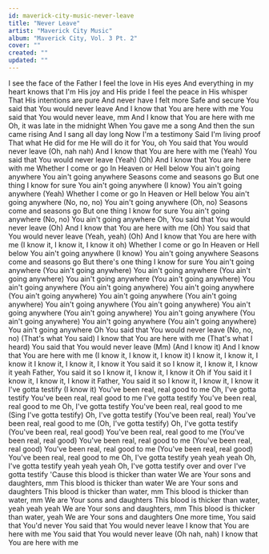 ```yaml
---
id: maverick-city-music-never-leave
title: "Never Leave"
artist: "Maverick City Music"
album: "Maverick City, Vol. 3 Pt. 2"
cover: ""
created: ""
updated: ""
---
```


I see the face of the Father
I feel the love in His eyes
And everything in my heart knows that
I'm His joy and His pride
I feel the peace in His whisper
That His intentions are pure
And never have I felt more
Safe and secure
You said that You would never leave
And I know that You are here with me
You said that You would never leave, mm
And I know that You are here with me
Oh, it was late in the midnight
When You gave me a song
And then the sun came rising
And I sang all day long
Now I'm a testimony
Said I'm living proof
That what He did for me
He will do it for You, oh
You said that You would never leave (Oh, nah nah)
And I know that You are here with me (Yeah)
You said that You would never leave (Yeah) (Oh)
And I know that You are here with me
Whether I come or go
In Heaven or Hell below
You ain't going anywhere
You ain't going anywhere
Seasons come and seasons go
But one thing I know for sure
You ain't going anywhere (I know)
You ain't going anywhere (Yeah)
Whether I come or go
In Heaven or Hell below
You ain't going anywhere (No, no, no)
You ain't going anywhere (Oh, no)
Seasons come and seasons go
But one thing I know for sure
You ain't going anywhere (No, no)
You ain't going anywhere
Oh, You said that You would never leave (Oh)
And I know that You are here with me (Oh)
You said that You would never leave (Yeah, yeah) (Oh)
And I know that You are here with me (I know it, I know it, I know it oh)
Whether I come or go
In Heaven or Hell below
You ain't going anywhere (I know)
You ain't going anywhere
Seasons come and seasons go
But there's one thing I know for sure
You ain't going anywhere (You ain't going anywhere)
You ain't going anywhere (You ain't going anywhere)
You ain't going anywhere (You ain't going anywhere)
You ain't going anywhere (You ain't going anywhere)
You ain't going anywhere (You ain't going anywhere)
You ain't going anywhere (You ain't going anywhere)
You ain't going anywhere (You ain't going anywhere)
You ain't going anywhere (You ain't going anywhere)
You ain't going anywhere (You ain't going anywhere)
You ain't going anywhere (You ain't going anywhere)
You ain't going anywhere
Oh You said that You would never leave (No, no, no) (That's what You said)
I know that You are here with me (That's what I heard)
You said that You would never leave (Mm) (And I know it)
And I know that You are here with me (I know it, I know it, I know it)
I know it, I know it, I know it
I know it, I know it, I know it
You said it so I know it, I know it, I know it yeah
Father, You said it so I know it, I know it, I know it
Oh if You said it I know it, I know it, I know it
Father, You said it so I know it, I know it, I know it
I've gotta testify (I know it)
You've been real, real good to me
Oh, I've gotta testify
You've been real, real good to me
I've gotta testify
You've been real, real good to me
Oh, I've gotta testify
You've been real, real good to me
(Sing I've gotta testify) Oh, I've gotta testify
(You've been real, real) You've been real, real good to me
(Oh, I've gotta testify) Oh, I've gotta testify
(You've been real, real good) You've been real, real good to me
(You've been real, real good) You've been real, real good to me
(You've been real, real good) You've been real, real good to me
(You've been real, real good) You've been real, real good to me
Oh, I've gotta testify yeah yeah yeah
Oh, I've gotta testify yeah yeah yeah
Oh, I've gotta testify over and over
I've gotta testify
'Cause this blood is thicker than water
We are Your sons and daughters, mm
This blood is thicker than water
We are Your sons and daughters
This blood is thicker than water, mm
This blood is thicker than water, mm
We are Your sons and daughters
This blood is thicker than water, yeah yeah yeah
We are Your sons and daughters, mm
This blood is thicker than water, yeah
We are Your sons and daughters
One more time, You said that You'd never
You said that You would never leave
I know that You are here with me
You said that You would never leave (Oh nah, nah)
I know that You are here with me